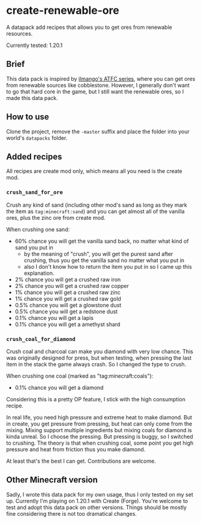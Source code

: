 # create-renewable-ore
A datapack add recipes that allows you to get ores from renewable resources.

Currently tested: 1.20.1

## Brief

This data pack is inspired by [ilmango's ATFC series](https://www.youtube.com/watch?v=UtmT3qrU04E), where you can get ores from renewable sources like cobblestone. However, I generally don't want to go that hard core in the game, but I still want the renewable ores, so I made this data pack.

## How to use

Clone the project, remove the `-master` suffix and place the folder into your world's `datapacks` folder.

## Added recipes

All recipes are create mod only, which means all you need is the create mod.

### `crush_sand_for_ore`

Crush any kind of sand (including other mod's sand as long as they mark the item as `tag:minecraft:sand`) and you can get almost all of the vanilla ores, plus the zinc ore from create mod.

When crushing one sand:

+ 60% chance you will get the vanilla sand back, no matter what kind of sand you put in
  + by the meaning of "crush", you will get the purest sand after crushing, thus you get the vanilla sand no matter what you put in
  + also I don't know how to return the item you put in so I came up this explanation.
+ 2% chance you will get a crushed raw iron
+ 2% chance you will get a crushed raw copper
+ 1% chance you will get a crushed raw zinc
+ 1% chance you will get a crushed raw gold
+ 0.5% chance you will get a  glowstone dust
+ 0.5% chance you will get a redstone dust
+ 0.1% chance you will get a lapis
+ 0.1% chance you will get a amethyst shard

### `crush_coal_for_diamond`

Crush coal and charcoal can make you diamond with very low chance. This was originally designed for press, but when testing, when pressing the last item in the stack the game always crash. So I changed the type to crush.

When crushing one coal (marked as "tag:minecraft:coals"):

+ 0.1% chance you will get a diamond

Considering this is a pretty OP feature, I stick with the high consumption recipe.

In real life, you need high pressure and extreme heat to make diamond. But in create, you get pressure from pressing, but heat can only come from the mixing. Mixing support multiple ingredients but mixing coals for diamond is kinda unreal. So I choose the pressing. But pressing is buggy, so I switched to crushing. The theory is that when crushing coal, some point you get high pressure and heat from friction thus you make diamond.

At least that's the best I can get. Contributions are welcome.

## Other Minecraft version

Sadly, I wrote this data pack for my own usage, thus I only tested on my set up. Currently I'm playing on 1.20.1 with Create (Forge). You're welcome to test and adopt this data pack on other versions. Things should be mostly fine considering there is not too dramatical changes.
